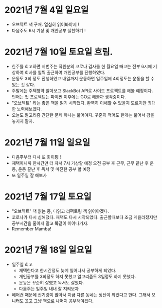 
# 2021년 7월 4일 일요일 

- 오브젝트 책 구매. 열심히 읽어봐야지 !
- 다음주도 6시 기상 및 개인공부 실천하기 ! 

# 2021년 7월 10일 토요일 흐림. 

- 한주를 회고하면 저번주는 직원분의 코로나 검사를 한 월요일 빼고는 전부 6시에 기상하여 회사를 일찍 출근하여 개인공부를 진행하였다. 
- 운동도 3회 정도 진행하였고 내일까지 운동하면 일주일에 4회정도는 운동을 할 수 있는 것 같다. 
- 주말에는 주택청약 알아보고 SlackBot API로 사이드 프로젝트를 해볼 예정이다. 언어는 첫 프로젝트는 파이썬 이후에는 GO로 해볼까 
생각중이다. 
- "오브젝트" 라는 좋은 책을 읽기 시작했다. 완벽히 이해할 수 있을지 모르지만 최대한 노력해보겠다. 
- 오늘도 알고리즘 간단한 문제 하나는 풀어야지. 꾸준히 적어도 한개는 풀어서 감을 놓지지 말자. 

# 2021년 7월 11일 일요일

- 다음주부터 다시 또 화이팅 ! 
- 재택이니까 한시간만 더 자서 7시 기상할 예정 오전 공부 후 근무, 근무 끝난 후 운동, 운동 끝난 후 독서 및 미진한 공부 할 예정
- 또 일주일 잘 해보자 

# 2021년 7월 17일 토요일 

- "오브젝트" 책 읽는 중, 다읽고 리팩토링 책 읽어야겠다. 
- 코로나가 다시 심해졌다. 재택도 다시 시작되었다. 출근할때보다 조금 게을러졌지만 공부시간을 줄이지 말고 똑같이 이어나가자.
- Remember Mamba!

# 2021년 7월 18일 일요일 

- 일주일 회고
    - 재택한다고 한시간정도 늦게 일어나서 공부하게 되었다. 
    - 개인공부를 3회정도 하지 못했고 알고리즘도 3일정도 하지 못했다. 
    - 운동은 꾸준히 잘했고 독서도 잘했다. 
    - 다음주는 일주일 내내 잘 지켜보자 
- 에어컨 때문에 전기량이 많아서 지금 다른 동네는 정전이 되었다고 한다. 그래서 모니터도 끄고 그냥 책으로 나머지 공부해야겠다. 
